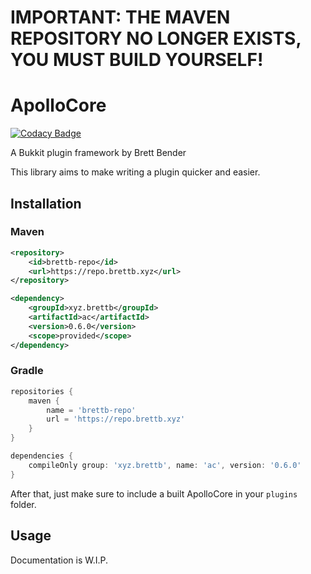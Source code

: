 # IMPORTANT: THE MAVEN REPOSITORY NO LONGER EXISTS, YOU MUST BUILD YOURSELF!

# ApolloCore

[![Codacy Badge](https://api.codacy.com/project/badge/Grade/d698a649a7684131848ad97b635a7893)](https://app.codacy.com/manual/GreatGodApollo/ac?utm_source=github.com&utm_medium=referral&utm_content=GreatGodApollo/ac&utm_campaign=Badge_Grade_Dashboard)

A Bukkit plugin framework by Brett Bender

This library aims to make writing a plugin quicker and easier.

## Installation


### Maven
```xml
<repository>
    <id>brettb-repo</id>
    <url>https://repo.brettb.xyz</url>
</repository>
```

```xml
<dependency>
    <groupId>xyz.brettb</groupId>
    <artifactId>ac</artifactId>
    <version>0.6.0</version>
    <scope>provided</scope>
</dependency>
```

### Gradle
```gradle
repositories {
    maven {
        name = 'brettb-repo'
        url = 'https://repo.brettb.xyz'
    }
}

dependencies {
    compileOnly group: 'xyz.brettb', name: 'ac', version: '0.6.0'
}
```

After that, just make sure to include a built ApolloCore in your `plugins` folder.

## Usage

Documentation is W.I.P.
